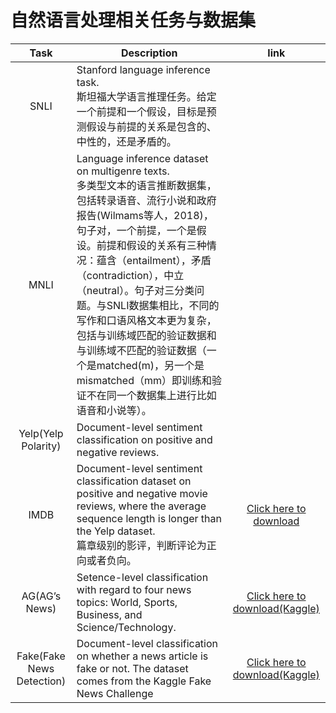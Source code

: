 # 自然语言处理相关任务与数据集


|           Task            | Description                                                  |                             link                             |
| :-----------------------: | ------------------------------------------------------------ | :----------------------------------------------------------: |
|           SNLI            | Stanford language inference task. <br/>斯坦福大学语言推理任务。给定一个前提和一个假设，目标是预测假设与前提的关系是包含的、中性的，还是矛盾的。 |                                                              |
|           MNLI            | Language inference dataset on multigenre texts.<br/>多类型文本的语言推断数据集，包括转录语音、流行小说和政府报告(Wilmams等人，2018)，句子对，一个前提，一个是假设。前提和假设的关系有三种情况：蕴含（entailment），矛盾（contradiction），中立（neutral）。句子对三分类问题。与SNLI数据集相比，不同的写作和口语风格文本更为复杂，包括与训练域匹配的验证数据和与训练域不匹配的验证数据（一个是matched(m)，另一个是mismatched（mm）即训练和验证不在同一个数据集上进行比如语音和小说等）。<br/> |                                                              |
|    Yelp(Yelp Polarity)    | Document-level sentiment classification on positive and negative reviews. |                                                              |
|           IMDB            | Document-level sentiment classification dataset on positive and negative movie reviews, where the average sequence length is longer than the Yelp dataset.<br/>篇章级别的影评，判断评论为正向或者负向。 |    [Click here to download](https://datasets.imdbws.com/)    |
|       AG(AG’s News)       | Setence-level classification with regard to four news topics: World, Sports, Business, and Science/Technology. | [Click here to download(Kaggle)](https://www.kaggle.com/amananandrai/ag-news-classification-dataset) |
| Fake(Fake News Detection) | Document-level classification on whether a news article is fake or not. The dataset<br/>comes from the Kaggle Fake News Challenge | [Click here to download(Kaggle)](https://www.kaggle.com/c/fake-news/data) |


